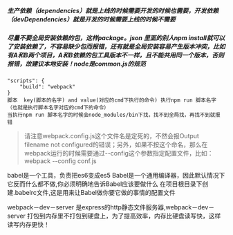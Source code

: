 ##### 生产依赖（dependencies）就是上线的时候需要开发的时候也需要，开发依赖（devDependencies）就是开发的时候需要上线的时候不需要
##### 尽量不要全局安装依赖的包，这样package。json 里面的别人npm install就可以了安装依赖了，不容易缺少包而报错，还有就是全局安装容易产生版本冲突，比如有A和B两个项目，A和B依赖的包工具版本不一样，且不能共用同一个版本，否则报错，故建议本地安装！node是common.js的规范
```
"scripts": {
    "build": "webpack"
}
脚本  key(脚本的名字) and value(对应的cmd下执行的命令) 执行npm run 脚本名字（也就是执行脚本名字对应的cmd下的命令）
当执行npm run 脚本名字的时候会node_modules/bin下找，找不到全局找，再找不到就报错
```

> 请注意webpack.config.js这个文件名是定死的，不然会报Output filename not configured的错误；另外，如果不按这个命名，那么在webpack运行的时候需要通过--config这个参数指定配置文件，比如：webpack --config conf.js

babel是一个工具，负责把es6变成es5 Babel是一个通用编译器，因此默认情况下它反而什么都不做,你必须明确地告诉Babel应该要做什么 在项目根目录下创建.babelrc文件,这是用来让Babel做你要它做的事情的配置文件

webpack－dev－server 是express的http静态文件服务器,webpack－dev－server 打包到内存里不打包到硬盘上，为了提高效率，内存比硬盘读写快，这样读写内存更快！